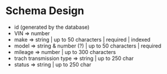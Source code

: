 # Schema Design

- id (generated by the database)
- VIN => number
- make => string | up to 50 characters | required | indexed
  <!-- eg Toyota => is a make  -->
- model => string & number (?) | up to 50 characters | required
- mileage => number | up to 300 characters
- trach transmission type => string | up to 250 char
- status => string | up to 250 char
